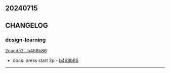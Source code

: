 ## 20240715

## CHANGELOG

### design-learning

[2cacd52...b468b86](https://github.com/zhbhun/design-learning/compare/2cacd52...b468b86)

* docs: press start 2p - [b468b86](https://github.com/zhbhun/design-learning/commit/b468b8609fc73adde171b6bb2dfe7b098c7853a2)

---

